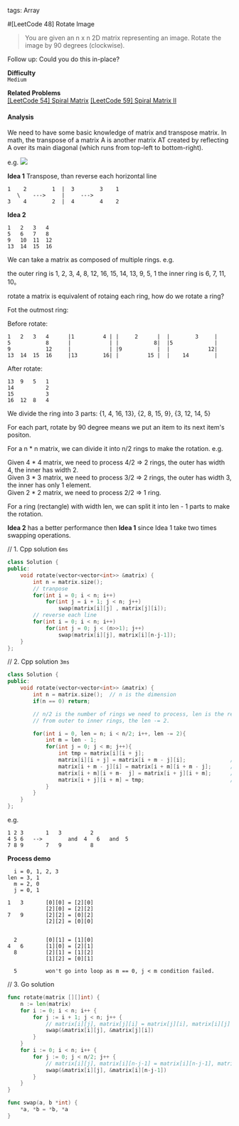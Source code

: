 tags: Array

#[LeetCode 48] Rotate Image
>You are given an n x n 2D matrix representing an image.
Rotate the image by 90 degrees (clockwise).

Follow up:
Could you do this in-place?

**Difficulty**  
`Medium`

**Related Problems**  
[[LeetCode 54] Spiral Matrix]()
[[LeetCode 59] Spiral Matrix II]()


#### Analysis
We need to have some basic knowledge of matrix and transpose matrix.
In math, the transpose of a matrix A is another matrix AT created by reflecting A over its main diagonal (which runs from top-left to bottom-right).  

e.g.
![](http://o8chcdh8l.bkt.clouddn.com/markdown/img/1476778188804.png)

**Idea 1**
Transpose, than reverse each horizontal line

    1    2        1  |  3        3    1
       \    --->     |     --->
    3    4        2  |  4        4    2


**Idea 2**

    1   2   3   4
    5   6   7   8
    9   10  11  12
    13  14  15  16

We can take a matrix as composed of multiple rings.
e.g.

the outer ring is 1, 2, 3, 4, 8, 12, 16, 15, 14, 13, 9, 5, 1
the inner ring is 6, 7, 11, 10。

rotate a matrix is equivalent of rotaing each ring, how do we rotate a ring?

Fot the outmost ring:  

Before rotate:

    1   2   3   4      |1         4 | |     2      |  |        3     |
    5           8      |            | |           8|  |5             |
    9           12     |            | |9           |  |            12|
    13  14  15  16     |13        16| |         15 |  |    14        |

After rotate:

    13  9   5   1
    14          2
    15          3
    16  12  8   4

We divide the ring into 3 parts:
{1, 4, 16, 13}, {2, 8, 15, 9}, {3, 12, 14, 5}

For each part, rotate by 90 degree means we put an item to its next item's positon.

For a n * n matrix, we can divide it into n/2 rings to make the rotation.
e.g. 

Given 4 * 4 matrix, we need to process 4/2 => 2 rings, the outer has width 4, the inner has width 2.  
Given 3 * 3 matrix, we need to process 3/2 => 2 rings, the outer has width 3, the inner has only 1 element.  
Given 2 * 2 matrix, we need to process 2/2 => 1 ring.   

For a ring (rectangle) with width len, we can split it into len - 1 parts to make the rotation.

**Idea 2** has a better performance then **Idea 1** since Idea 1 take two times swapping operations.

// 1. Cpp solution `6ms`

```cpp
class Solution {
public:
    void rotate(vector<vector<int>> &matrix) {
        int n = matrix.size();
        // tranpose
        for(int i = 0; i < n; i++)
            for(int j = i + 1; j < n; j++)
                swap(matrix[i][j] , matrix[j][i]);
        // reverse each line
        for(int i = 0; i < n; i++)
            for(int j = 0; j < (n>>1); j++)
                swap(matrix[i][j], matrix[i][n-j-1]);
    }
};
```

// 2. Cpp solution `3ms`

```cpp
class Solution {
public:
    void rotate(vector<vector<int>> &matrix) {
        int n = matrix.size();  // n is the dimension
        if(n == 0) return;

        // n/2 is the number of rings we need to process, len is the rectange length of the i-th ring.
        // from outer to inner rings, the len -= 2.

        for(int i = 0, len = n; i < n/2; i++, len -= 2){ 
            int m = len - 1; 
            for(int j = 0; j < m; j++){
                int tmp = matrix[i][i + j];
                matrix[i][i + j] = matrix[i + m - j][i];              // [0][0] = [2][0]
                matrix[i + m - j][i] = matrix[i + m][i + m - j];      // [2][0] = [2][2]
                matrix[i + m][i + m-  j] = matrix[i + j][i + m];      // [2][2] = [0][2]
                matrix[i + j][i + m] = tmp;                           // [2][2] = [0][0]
            }
        }
    }
};
```
e.g. 

    1 2 3       1   3         2
    4 5 6   -->        and  4   6   and  5
    7 8 9       7   9         8

**Process demo**

      i = 0, 1, 2, 3
    len = 3, 1
      m = 2, 0
      j = 0, 1
    
    1   3       [0][0] = [2][0]
                [2][0] = [2][2]
    7   9       [2][2] = [0][2]
                [2][2] = [0][0]

    
      2         [0][1] = [1][0]
    4   6       [1][0] = [2][1]
      8         [2][1] = [1][2]
                [1][2] = [0][1]

      5         won't go into loop as m == 0, j < m condition failed.


// 3. Go solution
```go
func rotate(matrix [][]int) {
    n := len(matrix)
    for i := 0; i < n; i++ {
        for j := i + 1; j < n; j++ {
            // matrix[i][j], matrix[j][i] = matrix[j][i], matrix[i][j]
            swap(&matrix[i][j], &matrix[j][i])
        }
    }
    for i := 0; i < n; i++ {
        for j := 0; j < n/2; j++ {
            // matrix[i][j], matrix[i][n-j-1] = matrix[i][n-j-1], matrix[i][j]
            swap(&matrix[i][j], &matrix[i][n-j-1])
        }
    }
}

func swap(a, b *int) {
    *a, *b = *b, *a
}
```